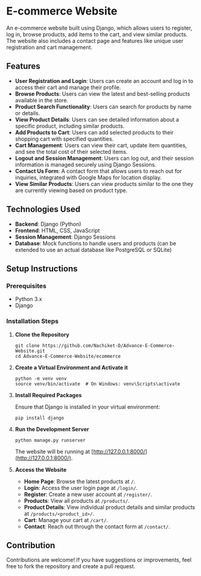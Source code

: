 # E-commerce Website

An e-commerce website built using Django, which allows users to register, log in, browse products, add items to the cart, and view similar products. The website also includes a contact page and features like unique user registration and cart management.

## Features

- **User Registration and Login**: Users can create an account and log in to access their cart and manage their profile.
- **Browse Products**: Users can view the latest and best-selling products available in the store.
- **Product Search Functionality**: Users can search for products by name or details.
- **View Product Details**: Users can see detailed information about a specific product, including similar products.
- **Add Products to Cart**: Users can add selected products to their shopping cart with specified quantities.
- **Cart Management**: Users can view their cart, update item quantities, and see the total cost of their selected items.
- **Logout and Session Management**: Users can log out, and their session information is managed securely using Django Sessions.
- **Contact Us Form**: A contact form that allows users to reach out for inquiries, integrated with Google Maps for location display.
- **View Similar Products**: Users can view products similar to the one they are currently viewing based on product type.

## Technologies Used

- **Backend**: Django (Python)
- **Frontend**: HTML, CSS, JavaScript
- **Session Management**: Django Sessions
- **Database**: Mock functions to handle users and products (can be extended to use an actual database like PostgreSQL or SQLite)

## Setup Instructions

### Prerequisites

- Python 3.x
- Django

### Installation Steps

1. **Clone the Repository**

   ```
   git clone https://github.com/Nachiket-D/Advance-E-Commerce-Website.git
   cd Advance-E-Commerce-Website/ecommerce
   ```

2. **Create a Virtual Environment and Activate it**

   ```
   python -m venv venv
   source venv/bin/activate  # On Windows: venv\Scripts\activate
   ```

3. **Install Required Packages**

   Ensure that Django is installed in your virtual environment:

   ```
   pip install django
   ```

4. **Run the Development Server**

   ```
   python manage.py runserver
   ```

   The website will be running at [http://127.0.0.1:8000/](http://127.0.0.1:8000/).

5. **Access the Website**

   - **Home Page**: Browse the latest products at `/`.
   - **Login**: Access the user login page at `/login/`.
   - **Register**: Create a new user account at `/register/`.
   - **Products**: View all products at `/products/`.
   - **Product Details**: View individual product details and similar products at `/products/<product_id>/`.
   - **Cart**: Manage your cart at `/cart/`.
   - **Contact**: Reach out through the contact form at `/contact/`.

## Contribution

Contributions are welcome! If you have suggestions or improvements, feel free to fork the repository and create a pull request.
